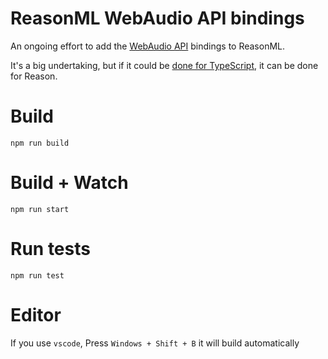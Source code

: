 # ReasonML WebAudio API bindings

An ongoing effort to add the [WebAudio API](https://webaudio.github.io/web-audio-api/#audioapi) bindings to ReasonML.

It's a big undertaking, but if it could be [done for TypeScript](https://github.com/Microsoft/TSJS-lib-generator/blob/master/baselines/dom.generated.d.ts), it can be done for Reason.

# Build

```
npm run build
```

# Build + Watch

```
npm run start
```

# Run tests

```
npm run test
```

# Editor

If you use `vscode`, Press `Windows + Shift + B` it will build automatically
